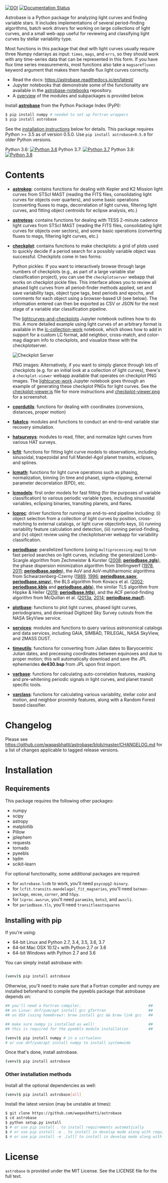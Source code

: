 [![DOI](https://zenodo.org/badge/75150575.svg)](https://zenodo.org/badge/latestdoi/75150575) [![Documentation Status](https://readthedocs.org/projects/astrobase/badge/?version=latest)](https://astrobase.readthedocs.io/en/latest/?badge=latest)

Astrobase is a Python package for analyzing light curves and finding variable
stars. It includes implementations of several period-finding algorithms, batch
work drivers for working on large collections of light curves, and a small
web-app useful for reviewing and classifying light curves by stellar variability
type.

Most functions in this package that deal with light curves usually require three
Numpy ndarrays as input: `times`, `mags`, and `errs`, so they should work with
any time-series data that can be represented in this form. If you have flux time
series measurements, most functions also take a `magsarefluxes` keyword argument
that makes them handle flux light curves correctly.

- Read the docs: https://astrobase.readthedocs.io/en/latest/
- Jupyter notebooks that demonstrate some of the functionality are available in
  the [astrobase-notebooks](https://github.com/waqasbhatti/astrobase-notebooks)
  repository.
- A [overview](#contents) of the modules and subpackages is provided below.

Install **[astrobase](https://pypi.org/project/astrobase/)** from the
Python Package Index (PyPI):

```bash
$ pip install numpy # needed to set up Fortran wrappers
$ pip install astrobase
```

See the [installation instructions](#installation) below for details. This
package requires Python >= 3.5 as of version 0.5.0. Use `pip install
astrobase<0.5.0` for older Python versions.

Python 3.6: [![Python
3.6](https://ci.wbhatti.org/buildStatus/icon?job=astrobase-py3)](https://ci.wbhatti.org/job/astrobase-py3)
Python 3.7: [![Python
3.7](https://ci.wbhatti.org/buildStatus/icon?job=astrobase-py37)](https://ci.wbhatti.org/job/astrobase-py37)
Python 3.8: [![Python 3.8](https://ci.wbhatti.org/buildStatus/icon?job=astrobase-py38)](https://ci.wbhatti.org/job/astrobase-py38)

# Contents

- **[astrokep](https://astrobase.readthedocs.io/en/latest/astrobase.astrokep.html)**:
  contains functions for dealing with Kepler and K2 Mission light curves from
  STScI MAST (reading the FITS files, consolidating light curves for objects
  over quarters), and some basic operations (converting fluxes to mags,
  decorrelation of light curves, filtering light curves, and fitting object
  centroids for eclipse analysis, etc.)

- **[astrotess](https://astrobase.readthedocs.io/en/latest/astrobase.astrotess.html)**:
  contains functions for dealing with TESS 2-minute cadence light curves from
  STScI MAST (reading the FITS files, consolidating light curves for objects
  over sectors), and some basic operations (converting fluxes to mags, filtering
  light curves, etc.)

- **[checkplot](https://astrobase.readthedocs.io/en/latest/astrobase.checkplot.html)**:
  contains functions to make checkplots: a grid of plots used to quickly decide
  if a period search for a possibly variable object was successful. Checkplots
  come in two forms:

  Python pickles: If you want to interactively browse through large numbers of
  checkplots (e.g., as part of a large variable star classification project),
  you can use the `checkplotserver` webapp that works on checkplot pickle
  files. This interface allows you to review all phased light curves from all
  period-finder methods applied, set and save variability tags, object type
  tags, best periods and epochs, and comments for each object using a
  browser-based UI (see below). The information entered can then be exported as
  CSV or JSON for the next stage of a variable star classification pipeline.

  The
  [lightcurves-and-checkplots](https://nbviewer.jupyter.org/github/waqasbhatti/astrobase-notebooks/blob/master/lightcurves-and-checkplots.ipynb)
  Jupyter notebook outlines how to do this. A more detailed example using light
  curves of an arbitrary format is available in the
  [lc-collection-work](https://nbviewer.jupyter.org/github/waqasbhatti/astrobase-notebooks/blob/master/lc-collection-work.ipynb)
  notebook, which shows how to add in support for a custom LC format, add
  neighbor, cross-match, and color-mag diagram info to checkplots, and visualize
  these with the checkplotserver.

  ![Checkplot Server](https://raw.githubusercontent.com/waqasbhatti/astrobase/master/astrobase/data/checkplotserver.png)

  PNG images: Alternatively, if you want to simply glance through lots of
  checkplots (e.g. for an initial look at a collection of light curves), there's
  a `checkplot-viewer` webapp available that operates on checkplot PNG
  images. The
  [lightcurve-work](https://nbviewer.jupyter.org/github/waqasbhatti/astrobase-notebooks/blob/master/lightcurve-work.ipynb)
  Jupyter notebook goes through an example of generating these checkplot PNGs
  for light curves. See the
  [checkplot-viewer.js](https://github.com/waqasbhatti/astrobase/blob/master/astrobase/cpserver/checkplot-viewer.js) file for more
  instructions and [checkplot-viewer.png](https://raw.githubusercontent.com/waqasbhatti/astrobase/master/astrobase/data/checkplot-viewer.png)
  for a screenshot.

- **[coordutils](https://astrobase.readthedocs.io/en/latest/astrobase.coordutils.html)**:
  functions for dealing with coordinates (conversions, distances, proper motion)

- **[fakelcs](https://astrobase.readthedocs.io/en/latest/astrobase.fakelcs.html)**:
  modules and functions to conduct an end-to-end variable star recovery
  simulation.

- **[hatsurveys](https://astrobase.readthedocs.io/en/latest/astrobase.hatsurveys.html)**:
  modules to read, filter, and normalize light curves from various HAT surveys.

- **[lcfit](https://astrobase.readthedocs.io/en/latest/astrobase.lcfit.html)**:
  functions for fitting light curve models to observations, including
  sinusoidal, trapezoidal and full Mandel-Agol planet transits, eclipses, and
  splines.

- **[lcmath](https://astrobase.readthedocs.io/en/latest/astrobase.lcmath.html)**: functions for light curve operations such
  as phasing, normalization, binning (in time and phase), sigma-clipping,
  external parameter decorrelation (EPD), etc.

- **[lcmodels](https://astrobase.readthedocs.io/en/latest/astrobase.lcmodels.html)**:
  first order models for fast fitting (for the purposes of variable
  classification) to various periodic variable types, including sinusoidal
  variables, eclipsing binaries, transiting planets, and flares.

- **[lcproc](https://astrobase.readthedocs.io/en/latest/astrobase.lcproc.html)**:
    driver functions for running an end-to-end pipeline including: (i) object
    selection from a collection of light curves by position, cross-matching to
    external catalogs, or light curve objectinfo keys, (ii) running variability
    feature calculation and detection, (iii) running period-finding, and (iv)
    object review using the checkplotserver webapp for variability
    classification.

- **[periodbase](https://astrobase.readthedocs.io/en/latest/astrobase.periodbase.html)**: parallelized functions (using
  `multiprocessing.map`) to run fast period searches on light curves, including:
  the generalized Lomb-Scargle algorithm from Zechmeister & Kurster
  ([2008](http://adsabs.harvard.edu/abs/2009A%26A...496..577Z);
  **[periodbase.zgls](https://astrobase.readthedocs.io/en/latest/astrobase.periodbase.zgls.html)**), the phase dispersion
  minimization algorithm from Stellingwerf
  ([1978](http://adsabs.harvard.edu/abs/1978ApJ...224..953S),
  [2011](http://adsabs.harvard.edu/abs/2011rrls.conf...47S);
  **[periodbase.spdm](https://astrobase.readthedocs.io/en/latest/astrobase.periodbase.spdm.html)**), the AoV and
  AoV-multiharmonic algorithms from Schwarzenberg-Czerny
  ([1989](http://adsabs.harvard.edu/abs/1989MNRAS.241..153S),
  [1996](http://adsabs.harvard.edu/abs/1996ApJ...460L.107S);
  **[periodbase.saov](https://astrobase.readthedocs.io/en/latest/astrobase.periodbase.saov.html)**,
  **[periodbase.smav](https://astrobase.readthedocs.io/en/latest/astrobase.periodbase.smav.html)**), the BLS algorithm from
  Kovacs et al. ([2002](http://adsabs.harvard.edu/abs/2002A%26A...391..369K);
  **[periodbase.kbls](https://astrobase.readthedocs.io/en/latest/astrobase.periodbase.kbls.html)**
  and **[periodbase.abls](https://astrobase.readthedocs.io/en/latest/astrobase.periodbase.abls.html)**),
  the similar TLS algorithm from Hippke & Heller
  ([2019](https://ui.adsabs.harvard.edu/abs/2019A%26A...623A..39H/abstract);
  **[periodbase.htls](https://astrobase.readthedocs.io/en/latest/astrobase.periodbase.htls.html)**),
  and the ACF period-finding algorithm from McQuillan et al.
  ([2013a](http://adsabs.harvard.edu/abs/2013MNRAS.432.1203M),
  [2014](http://adsabs.harvard.edu/abs/2014ApJS..211...24M);
  **[periodbase.macf](https://astrobase.readthedocs.io/en/latest/astrobase.periodbase.macf.html)**).

- **[plotbase](https://astrobase.readthedocs.io/en/latest/astrobase.plotbase.html)**: functions to plot light curves, phased
  light curves, periodograms, and download Digitized Sky Survey cutouts from the
  NASA SkyView service.

- **[services](https://astrobase.readthedocs.io/en/latest/astrobase.services.html)**: modules and functions to query various
  astronomical catalogs and data services, including GAIA, SIMBAD, TRILEGAL,
  NASA SkyView, and 2MASS DUST.

- **[timeutils](https://astrobase.readthedocs.io/en/latest/astrobase.timeutils.html)**: functions for converting from
  Julian dates to Baryocentric Julian dates, and precessing coordinates between
  equinoxes and due to proper motion; this will automatically download and save
  the JPL ephemerides **de430.bsp** from JPL upon first import.

- **[varbase](https://astrobase.readthedocs.io/en/latest/astrobase.varbase.html)**:
  functions for calculating auto-correlation features, masking and pre-whitening
  periodic signals in light curves, and planet transit specific tools.

- **[varclass](https://astrobase.readthedocs.io/en/latest/astrobase.varclass.html)**: functions for calculating various
  variability, stellar color and motion, and neighbor proximity features, along
  with a Random Forest based classifier.


# Changelog

Please see https://github.com/waqasbhatti/astrobase/blob/master/CHANGELOG.md for
a list of changes applicable to tagged release versions.


# Installation

## Requirements

This package requires the following other packages:

- numpy
- scipy
- astropy
- matplotlib
- Pillow
- jplephem
- requests
- tornado
- pyeebls
- tqdm
- scikit-learn

For optional functionality, some additional packages are required:

- for `astrobase.lcdb` to work, you'll need `psycopg2-binary`.
- for `lcfit.transits.mandelagol_fit_magseries`, you'll need `batman-package`,
  `emcee`, `corner`, and `h5py`.
- for `lcproc.awsrun`, you'll need `paramiko`, `boto3`, and `awscli`.
- for `periodbase.tls`, you'll need `transitleastsquares`

## Installing with pip

If you're using:

- 64-bit Linux and Python 2.7, 3.4, 3.5, 3.6, 3.7
- 64-bit Mac OSX 10.12+ with Python 2.7 or 3.6
- 64-bit Windows with Python 2.7 and 3.6

You can simply install astrobase with:

```bash

(venv)$ pip install astrobase
```

Otherwise, you'll need to make sure that a Fortran compiler and numpy are
installed beforehand to compile the pyeebls package that astrobase depends on:

```bash
## you'll need a Fortran compiler.                              ##
## on Linux: dnf/yum/apt install gcc gfortran                   ##
## on OSX (using homebrew): brew install gcc && brew link gcc   ##

## make sure numpy is installed as well!                        ##
## this is required for the pyeebls module installation         ##

(venv)$ pip install numpy # in a virtualenv
# or use dnf/yum/apt install numpy to install systemwide
```

Once that's done, install astrobase.

```bash
(venv)$ pip install astrobase
```

### Other installation methods

Install all the optional dependencies as well:

```bash
(venv)$ pip install astrobase[all]
```

Install the latest version (may be unstable at times):

```bash
$ git clone https://github.com/waqasbhatti/astrobase
$ cd astrobase
$ python setup.py install
$ # or use pip install . to install requirements automatically
$ # or use pip install -e . to install in develop mode along with requirements
$ # or use pip install -e .[all] to install in develop mode along with all requirements
```

# License

`astrobase` is provided under the MIT License. See the LICENSE file for the full
text.
